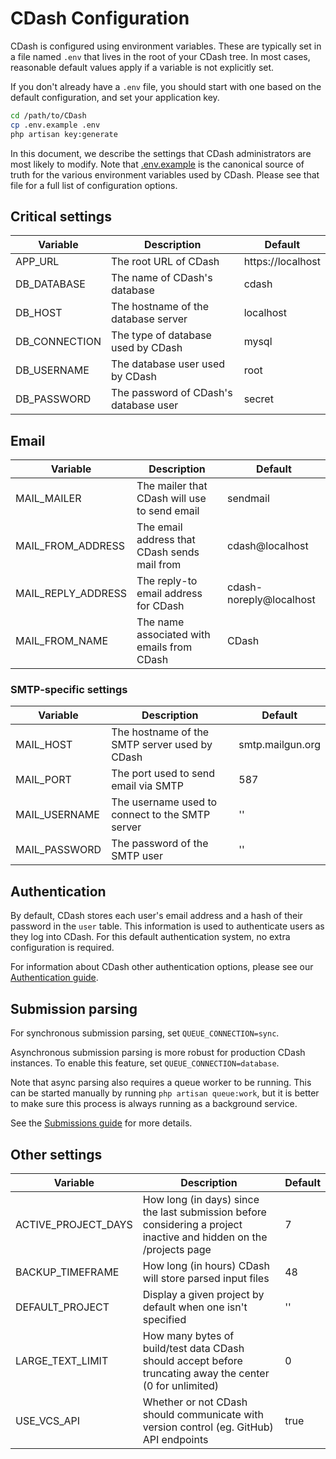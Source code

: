 # CDash Configuration

CDash is configured using environment variables.
These are typically set in a file named `.env` that lives in the root of your
CDash tree. In most cases, reasonable default values apply if a variable is not
explicitly set.

If you don't already have a `.env` file, you should start with
one based on the default configuration, and set your application key.

```bash
cd /path/to/CDash
cp .env.example .env
php artisan key:generate
```

In this document, we describe the settings that CDash administrators are most
likely to modify. Note that [.env.example](../.env.example) is the canonical
source of truth for the various environment variables used by CDash.
Please see that file for a full list of configuration options.

## Critical settings

| Variable  | Description | Default |
| --------- | ----------- | ------- |
| APP_URL | The root URL of CDash | https://localhost |
| DB_DATABASE | The name of CDash's database | cdash |
| DB_HOST | The hostname of the database server | localhost |
| DB_CONNECTION | The type of database used by CDash | mysql |
| DB_USERNAME | The database user used by CDash | root |
| DB_PASSWORD | The password of CDash's database user | secret |

## Email

| Variable  | Description | Default |
| --------- | ----------- | ------- |
| MAIL_MAILER | The mailer that CDash will use to send email | sendmail |
| MAIL_FROM_ADDRESS | The email address that CDash sends mail from | cdash@localhost |
| MAIL_REPLY_ADDRESS | The reply-to email address for CDash | cdash-noreply@localhost |
| MAIL_FROM_NAME | The name associated with emails from CDash | CDash |

### SMTP-specific settings

| Variable  | Description | Default |
| --------- | ----------- | ------- |
| MAIL_HOST | The hostname of the SMTP server used by CDash | smtp.mailgun.org |
| MAIL_PORT | The port used to send email via SMTP | 587 |
| MAIL_USERNAME | The username used to connect to the SMTP server | '' |
| MAIL_PASSWORD | The password of the SMTP user | '' |



## Authentication
By default, CDash stores each user's email address and a hash of their password
in the `user` table. This information is used to authenticate users as they log
into CDash. For this default authentication system, no extra configuration
is required.

For information about CDash other authentication options, please see our
[Authentication guide](authentication.md).

## Submission parsing

For synchronous submission parsing, set `QUEUE_CONNECTION=sync`.

Asynchronous submission parsing is more robust for production CDash instances.
To enable this feature, set `QUEUE_CONNECTION=database`.

Note that async parsing also requires a queue worker to be running.
This can be started manually by running `php artisan queue:work`,
but it is better to make sure this process is always running as a background
service.

See the [Submissions guide](submissions.md) for more details.

## Other settings
| Variable  | Description | Default |
| --------- | ----------- | ------- |
| ACTIVE_PROJECT_DAYS | How long (in days) since the last submission before considering a project inactive and hidden on the /projects page | 7 |
| BACKUP_TIMEFRAME |  How long (in hours) CDash will store parsed input files | 48 |
| DEFAULT_PROJECT | Display a given project by default when one isn't specified | '' |
| LARGE_TEXT_LIMIT | How many bytes of build/test data CDash should accept before truncating away the center (0 for unlimited) | 0 |
| USE_VCS_API | Whether or not CDash should communicate with version control (eg. GitHub) API endpoints | true |
